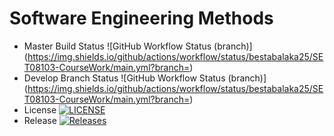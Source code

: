 

# Software Engineering Methods
* Master Build Status ![GitHub Workflow Status (branch)](https://img.shields.io/github/actions/workflow/status/bestabalaka25/SET08103-CourseWork/main.yml?branch=<master branch>)
* Develop Branch Status ![GitHub Workflow Status (branch)](https://img.shields.io/github/actions/workflow/status/bestabalaka25/SET08103-CourseWork/main.yml?branch=<develop branch>)
* License [![LICENSE](https://img.shields.io/github/license/bestabalaka25/SET08103-CourseWork.svg?style=flat-square)](https://github.com/bestabalaka25/SET08103-CourseWork/blob/master/LICENSE)
* Release [![Releases](https://img.shields.io/github/release/bestabalaka25/SET08103-CourseWork/all.svg?style=flat-square)](https://github.com/bestabalaka25/SET08103-CourseWork/releases)